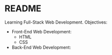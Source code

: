 # README

Learning Full-Stack Web Development. Objectives:
- Front-End Web Development:
  - HTML
  - CSS
- Back-End Web Development:
        
    
